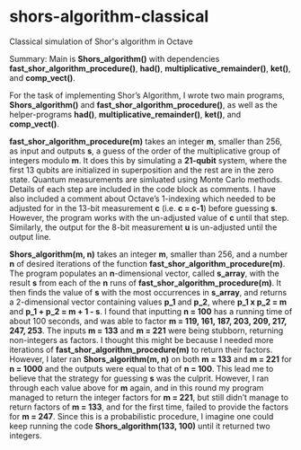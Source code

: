 # shors-algorithm-classical
Classical simulation of Shor's algorithm in Octave

Summary: Main is **Shors_algorithm()** with dependencies **fast_shor_algorithm_procedure()**, **had()**, **multiplicative_remainder()**, **ket()**, and **comp_vect()**.

For the task of implementing Shor’s Algorithm, I wrote two main programs, **Shors_algorithm()** and **fast_shor_algorithm_procedure()**, as well as the helper-programs **had()**, **multiplicative_remainder()**, **ket()**, and **comp_vect()**.

**fast_shor_algorithm_procedure(m)** takes an integer **m**, smaller than 256, as input and outputs **s**, a guess of the order of the multiplicative group of integers modulo **m**. It does this by simulating a **21-qubit** system, where the first 13 qubits are initialized in superposition and the rest are in the zero state. Quantum measurements are simluated using Monte Carlo methods. Details of each step are included in the code block as comments. I have also included a comment about Octave’s 1-indexing which needed to be adjusted for in the 13-bit measurement **c** (i.e. **c = c-1**) before guessing **s**. However, the program works with the un-adjusted value of **c** until that step. Similarly, the output for the 8-bit measurement **u** is un-adjusted until the output line. 

**Shors_algorithm(m, n)** takes an integer **m**, smaller than 256, and a number **n** of desired iterations of the function **fast_shor_algorithm_procedure(m)**. The program populates an **n**-dimensional vector, called **s_array**, with the result **s** from each of the **n** runs of **fast_shor_algorithm_procedure(m)**. It then finds the value of **s** with the most occurrences in **s_array**, and returns a 2-dimensional vector containing values **p_1** and **p_2**, where **p_1 x p_2 = m** and **p_1 + p_2 = m + 1 - s**. I found that inputting **n = 100** has a running time of about 100 seconds, and was able to factor **m = 119, 161, 187, 203, 209, 217, 247, 253**. The inputs **m = 133** and **m = 221** were being stubborn, returning non-integers as factors. I thought this might be because I needed more iterations of **fast_shor_algorithm_procedure(m)** to return their factors. However, I later ran **Shors_algorithm(m, n)** on both **m = 133** and **m = 221** for **n = 1000** and the outputs were equal to that of **n = 100**. This lead me to believe that the strategy for guessing **s** was the culprit. However, I ran through each value above for **m** again, and in this round my program managed to return the integer factors for **m = 221**, but still didn’t manage to return factors of **m = 133**, and for the first time, failed to provide the factors for **m = 247**. Since this is a probabilistic procedure, I imagine one could keep running the code **Shors_algorithm(133, 100)** until it returned two integers.
